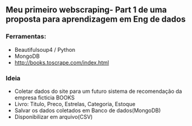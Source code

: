 ## Meu primeiro webscraping- Part 1 de uma proposta para aprendizagem em Eng de dados

### Ferramentas:
+ Beautifulsoup4 / Python
+ MongoDB
+ http://books.toscrape.com/index.html

### Ideia
+ Coletar dados do site para um futuro sistema de recomendação da empresa ficticia BOOKS
+ Livro: Titulo, Preco, Estrelas, Categoria, Estoque
+ Salvar os dados coletados em Banco de dados(MongoDB)
+ Disponibilizar em arquivo(CSV)

